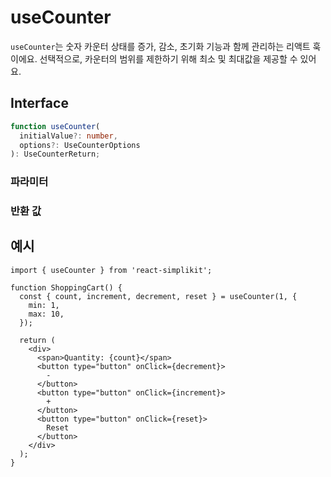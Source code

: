 # useCounter

`useCounter`는 숫자 카운터 상태를 증가, 감소, 초기화 기능과 함께 관리하는 리액트 훅이에요. 선택적으로, 카운터의 범위를 제한하기 위해 최소 및 최대값을 제공할 수 있어요.

## Interface

```ts
function useCounter(
  initialValue?: number,
  options?: UseCounterOptions
): UseCounterReturn;
```

### 파라미터

<Interface
  name="initialValue"
  type="number"
  required={false}
  defaultValue="0"
  description="카운터의 초기값이에요. 기본값은 0이에요."
/>

<Interface
  name="options"
  type="UseCounterOptions"
  required={false}
  description="카운터의 옵션이에요."
  :nested="[
    {
      name: 'options.min',
      type: 'number',
      required: false,
      description:
        '카운터가 도달할 수 있는 최소값이에요. 제공되지 않으면 하한선이 없어요.',
    },
    {
      name: 'options.max',
      type: 'number',
      required: false,
      description:
        '카운터가 도달할 수 있는 최대값이에요. 제공되지 않으면 상한선이 없어요.',
    },
    {
      name: 'options.step',
      type: 'number',
      required: false,
      defaultValue: '1',
      description: '증가 또는 감소의 단위 값이에요. 기본값은 1이에요.',
    },
  ]"
/>

### 반환 값

<Interface
  name=""
  type="UseCounterReturn"
  description="카운트 값과 제어 함수들이 포함된 객체에요."
  :nested="[
    {
      name: 'count',
      type: 'number',
      required: false,
      description: '현재 카운트 값이에요.',
    },
    {
      name: 'increment',
      type: '() => void',
      required: false,
      description: '카운트를 증가시키는 함수에요.',
    },
    {
      name: 'decrement',
      type: '() => void',
      required: false,
      description: '카운트를 감소시키는 함수에요.',
    },
    {
      name: 'reset',
      type: '() => void',
      required: false,
      description: '카운트를 초기 값으로 리셋하는 함수에요.',
    },
    {
      name: 'setCount',
      type: '(value: number | ((prev: number) => number)) => void',
      required: false,
      description:
        '카운트를 특정 값으로 설정하거나 새로운 값을 반환하는 함수에요.',
    },
  ]"
/>

## 예시

```tsx
import { useCounter } from 'react-simplikit';

function ShoppingCart() {
  const { count, increment, decrement, reset } = useCounter(1, {
    min: 1,
    max: 10,
  });

  return (
    <div>
      <span>Quantity: {count}</span>
      <button type="button" onClick={decrement}>
        -
      </button>
      <button type="button" onClick={increment}>
        +
      </button>
      <button type="button" onClick={reset}>
        Reset
      </button>
    </div>
  );
}
```
